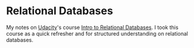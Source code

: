 # Relational Databases

My notes on [Udacity]'s course [Intro to Relational Databases]. I took this course as a quick refresher and for structured understanding on relational databases.

[intro to relational databases]: https://classroom.udacity.com/courses/ud197
[udacity]: https://www.udacity.com
